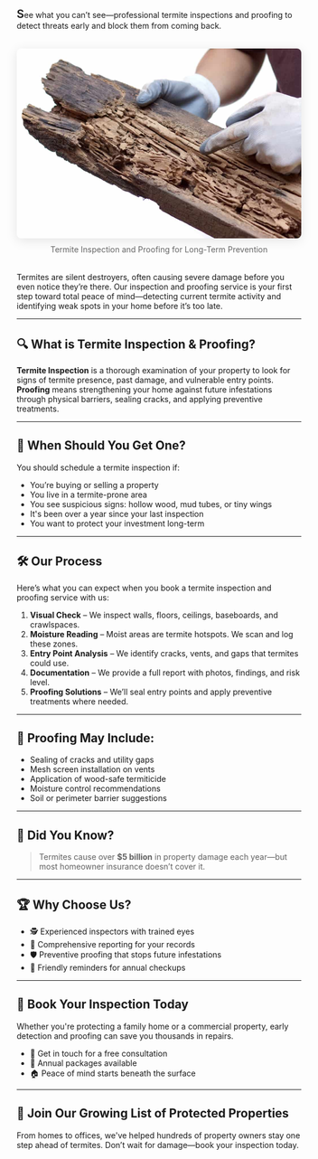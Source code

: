 <span style="font-size:1.25rem; font-weight:600">S</span>ee what you can’t see—professional termite inspections and proofing to detect threats early and block them from coming back.

<figure style="margin: 2rem auto; text-align: center;">
  <img src="/images/services/termite-inspections-proofing.jpg" alt="Termite Inspection Banner" style="max-width: 100%; border-radius: 0.5rem; box-shadow: 0 4px 20px rgba(0,0,0,0.1);" />
  <figcaption style="margin-top: 0.5rem; font-size: 0.875rem; color: #666;">Termite Inspection and Proofing for Long-Term Prevention</figcaption>
</figure>

Termites are silent destroyers, often causing severe damage before you even notice they’re there. Our inspection and proofing service is your first step toward total peace of mind—detecting current termite activity and identifying weak spots in your home before it’s too late.

---

## 🔍 What is Termite Inspection & Proofing?

**Termite Inspection** is a thorough examination of your property to look for signs of termite presence, past damage, and vulnerable entry points.  
**Proofing** means strengthening your home against future infestations through physical barriers, sealing cracks, and applying preventive treatments.

---

## 👷 When Should You Get One?

You should schedule a termite inspection if:

- You’re buying or selling a property  
- You live in a termite-prone area  
- You see suspicious signs: hollow wood, mud tubes, or tiny wings  
- It's been over a year since your last inspection  
- You want to protect your investment long-term  

---

## 🛠 Our Process

Here’s what you can expect when you book a termite inspection and proofing service with us:

1. **Visual Check** – We inspect walls, floors, ceilings, baseboards, and crawlspaces.  
2. **Moisture Reading** – Moist areas are termite hotspots. We scan and log these zones.  
3. **Entry Point Analysis** – We identify cracks, vents, and gaps that termites could use.  
4. **Documentation** – We provide a full report with photos, findings, and risk level.  
5. **Proofing Solutions** – We’ll seal entry points and apply preventive treatments where needed.

---

## 🧰 Proofing May Include:

- Sealing of cracks and utility gaps  
- Mesh screen installation on vents  
- Application of wood-safe termiticide  
- Moisture control recommendations  
- Soil or perimeter barrier suggestions

---

## 🧠 Did You Know?

> Termites cause over **$5 billion** in property damage each year—but most homeowner insurance doesn’t cover it.

---

## 🏆 Why Choose Us?

- 🕵️ Experienced inspectors with trained eyes  
- 📝 Comprehensive reporting for your records  
- 🛡️ Preventive proofing that stops future infestations  
- 📅 Friendly reminders for annual checkups  

---

## 📅 Book Your Inspection Today

Whether you're protecting a family home or a commercial property, early detection and proofing can save you thousands in repairs.

- 💬 Get in touch for a free consultation  
- 🔄 Annual packages available  
- 🏠 Peace of mind starts beneath the surface

---

## 👥 Join Our Growing List of Protected Properties

From homes to offices, we've helped hundreds of property owners stay one step ahead of termites. Don’t wait for damage—book your inspection today.
